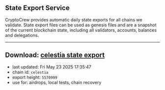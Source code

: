 ## State Export Service
CryptoCrew provides automatic daily state exports for all chains we validate. State export files can be used as genesis files and are a snapshot of the current blockchain state, including all validators, accounts, balances and delegations.

---
**Download: [celestia state export](https://dl-eu2.ccvalidators.com/SERVICE/celestia/celestia_export_5570999.json)**
---

- last updated: Fri May 23 2025 17:35:47
- chain id: `celestia`
- export height: `5570999`
- use for: airdrops, local tests, chain recovery
